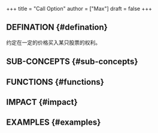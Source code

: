 +++
title = "Call Option"
author = ["Max"]
draft = false
+++

## DEFINATION {#defination}

约定在一定的价格买入某只股票的权利。


## SUB-CONCEPTS {#sub-concepts}


## FUNCTIONS {#functions}


## IMPACT {#impact}


## EXAMPLES {#examples}

